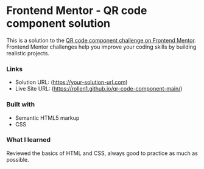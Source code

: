 # Frontend Mentor - QR code component solution

This is a solution to the [QR code component challenge on Frontend Mentor](https://www.frontendmentor.io/challenges/qr-code-component-iux_sIO_H). Frontend Mentor challenges help you improve your coding skills by building realistic projects. 

### Links

- Solution URL: (https://your-solution-url.com)
- Live Site URL: (https://rollen1.github.io/qr-code-component-main/)

### Built with

- Semantic HTML5 markup
- CSS 

### What I learned

Reviewed the basics of HTML and CSS, always good to practice as much as possible.